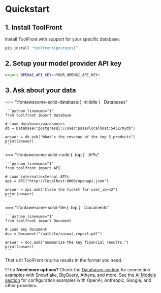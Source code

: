 # Quickstart

## 1. Install ToolFront

Install ToolFront with support for your specific database:

```bash
pip install "toolfront[postgres]"
```

## 2. Setup your model provider API key

```bash
export OPENAI_API_KEY=<YOUR_OPENAI_API_KEY>
```

## 3. Ask about your data

=== ":fontawesome-solid-database:{ .middle } &nbsp; Databases"

    ```python linenums="1"
    from toolfront import Database

    # Load databases/warehouses
    db = Database("postgresql://user:pass@localhost:5432/mydb")

    answer = db.ask("What's the revenue of the top 5 products")
    print(answer)
    ```

=== ":fontawesome-solid-code:{ .top } &nbsp; APIs"

    ```python linenums="1"
    from toolfront import API

    # Load internal/external APIs
    api = API("http://localhost:8000/openapi.json")

    answer = api.ask("Close the ticket for user_id=42")
    print(answer)
    ```

=== ":fontawesome-solid-file:{ .top } &nbsp; Documents"

    ```python linenums="1"
    from toolfront import Document

    # Load any document
    doc = Document("/path/to/annual_report.pdf")

    answer = doc.ask("Summarize the key financial results.")
    print(answer)
    ```

That's it! ToolFront returns results in the format you need.

!!! tip
    **Need more options?** Check the [Databases section](../documentation/databases/index.md) for connection examples with Snowflake, BigQuery, Athena, and more. See the [AI Models section](../documentation/ai_models/index.md) for configuration examples with OpenAI, Anthropic, Google, and other providers.
